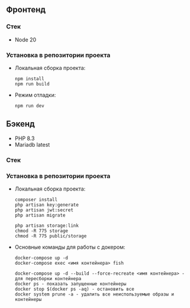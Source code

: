 ## Фронтенд

### Стек

- Node 20

### Установка в репозитории проекта

- Локальная сборка проекта:
  ```
  npm install
  npm run build
  ```
- Режим отладки:
  ```
  npm run dev
  ```

## Бэкенд

- PHP 8.3
- Mariadb latest

### Стек

### Установка в репозитории проекта

- Локальная сборка проекта:
  ```
  composer install
  php artisan key:generate
  php artisan jwt:secret
  php artisan migrate
  ```
  ```
  php artisan storage:link
  chmod -R 775 storage
  chmod -R 775 public/storage
  ```
  
- Основные команды для работы с докером:
  ```
  docker-compose up -d
  docker-compose exec <имя контейнера> fish
  
  docker-compose up -d --build --force-recreate <имя контейнера> - для пересборки контейнера
  docker ps - показать запущенные контейнеры
  docker stop $(docker ps -aq) - остановить все
  docker system prune -a - удалить все неиспользуемые образы и контейнеры
  ```
